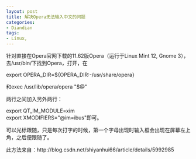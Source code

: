 ```yaml
---
layout: post
title: 解决Opera无法输入中文的问题
categories:
- Diandian
tags:
- Linux, 
---
```

<p>针对直接在Opera官网下载的11.62版Opera（运行于Linux Mint 12, Gnome 3），去/usr/bin/下找到Opera，打开，在</p>
<p>export OPERA_DIR=${OPERA_DIR:-/usr/share/opera}</p>
<p>和exec /usr/lib/opera/opera &quot;$@&quot;</p>
<p>两行之间加入另外两行：</p>
<p>export QT_IM_MODULE=xim <br />export XMODIFIERS=&quot;@im=ibus&quot;即可。</p>
<p>可以光标跟随，只是每次打字的时候，第一个字母出现时输入框会出现在屏幕左上角，之后便跟随了。</p>
<p>此方法来自：http://blog.csdn.net/shiyanhui66/article/details/5992985</p>
